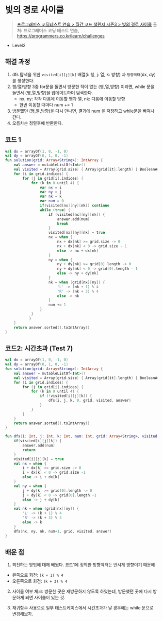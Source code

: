 # 빛의 경로 사이클

> [프로그래머스 코딩테스트 연습 > 월간 코드 챌린지 시즌3 > 빛의 경로 사이클](https://programmers.co.kr/learn/courses/30/lessons/86052)
> 출처: 프로그래머스 코딩 테스트 연습, https://programmers.co.kr/learn/challenges

- Level2

## 해결 과정

1. dfs 탐색을 위한 `visited[i][j][k]` 배열(i: 행, j: 열, k: 방향) 과 `방향벡터`(dx, dy)를 생성한다.
2. 행/열/방향 3중 for문을 돌면서 방문한 적이 없는 (행,열,방향) 이라면, while 문을 돌면서 (행,열,방향)을 업데이트하며 탐색한다.
   - nx, ny: 각각 다음에 이동할 행과 열, nk: 다음에 이동할 방향
   - 한번 이동할 때마다 num += 1
3. 방문했던 (행,열,방향)을 다시 만나면, 결과에 num 을 저장하고 while문을 빠져나간다.
4. 오름차순 정렬후에 반환한다.

## 코드 1

```kotlin
val dx = arrayOf(1, 0, -1, 0)
val dy = arrayOf(0, 1, 0, -1)
fun solution(grid: Array<String>): IntArray {
    val answer = mutableListOf<Int>()
    val visited = Array(grid.size) { Array(grid[it].length) { BooleanArray(4) { false } }}
    for (i in grid.indices) {
        for (j in grid[i].indices) {
            for (k in 0 until 4) {
                var nx = i
                var ny = j
                var nk = k
                var num = 0
                if(visited[nx][ny][nk]) continue
                while (true) {
                    if (visited[nx][ny][nk]) {
                        answer.add(num)
                        break
                    }
                    visited[nx][ny][nk] = true
                    nx = when {
                        nx + dx[nk] >= grid.size -> 0
                        nx + dx[nk] < 0 -> grid.size - 1
                        else -> nx + dx[nk]
                    }
                    ny = when {
                        ny + dy[nk] >= grid[0].length -> 0
                        ny + dy[nk] < 0 -> grid[0].length - 1
                        else -> ny + dy[nk]
                    }
                    nk = when (grid[nx][ny]) {
                        'L' -> (nk + 1) % 4
                        'R' -> (nk + 3) % 4
                        else -> nk
                    }
                    num += 1
                }
            }
           }
    }
    return answer.sorted().toIntArray()
}
```

## 코드2: 시간초과 (Test 7)

```kotlin
val dx = arrayOf(1, 0, -1, 0)
val dy = arrayOf(0, 1, 0, -1)
fun solution(grid: Array<String>): IntArray {
    val answer = mutableListOf<Int>()
    val visited = Array(grid.size) { Array(grid[it].length) { BooleanArray(4) { false } } }
    for (i in grid.indices) {
        for (j in grid[i].indices) {
            for (k in 0 until 4) {
                if (!visited[i][j][k]) {
                    dfs(i, j, k, 0, grid, visited, answer)
                }
            }
        }
    }
    return answer.sorted().toIntArray()
}

fun dfs(i: Int, j: Int, k: Int, num: Int, grid: Array<String>, visited: Array<Array<BooleanArray>>, answer: MutableList<Int>) {
    if(visited[i][j][k]) {
        answer.add(num)
        return
    }
    visited[i][j][k] = true
    val nx = when {
        i + dx[k] >= grid.size -> 0
        i + dx[k] < 0 -> grid.size -1
        else -> i + dx[k]
    }
    val ny = when {
        j + dy[k] >= grid[0].length -> 0
        j + dy[k] < 0 -> grid[0].length -1
        else -> j + dy[k]
    }
    val nk = when (grid[nx][ny]) {
        'L' -> (k + 1) % 4
        'R' -> (k + 3) % 4
        else -> k
    }
    dfs(nx, ny, nk, num+1, grid, visited, answer)
}
```

## 배운 점

1. 회전하는 방법에 대해 배웠다. 코드1에 정의한 방향벡터는 반시계 방향이기 때문에

- 왼쪽으로 회전: `(k + 1) % 4`
- 오른쪽으로 회전: `(k + 3) % 4`

2. 사이클 여부 체크: 방문한 곳은 재방문하지 않도록 하였는데, 방문했던 곳에 다시 방문하게 되면 사이클이 있는 것.

3. 재귀함수 사용으로 일부 테스트케이스에서 시간초과가 날 경우에는 while 문으로 변경해보자.
